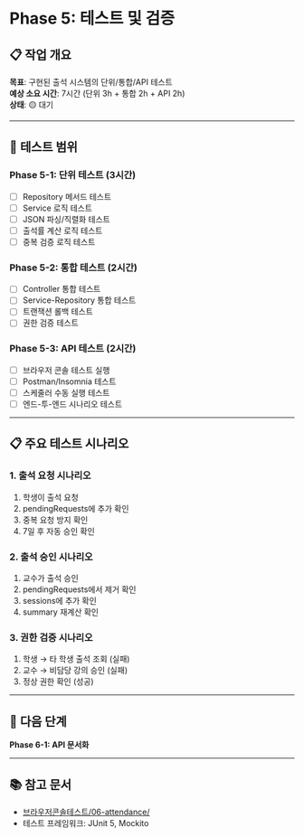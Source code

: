 # Phase 5: 테스트 및 검증

## 📋 작업 개요

**목표**: 구현된 출석 시스템의 단위/통합/API 테스트  
**예상 소요 시간**: 7시간 (단위 3h + 통합 2h + API 2h)  
**상태**: 🟡 대기

---

## 🎯 테스트 범위

### Phase 5-1: 단위 테스트 (3시간)
- [ ] Repository 메서드 테스트
- [ ] Service 로직 테스트
- [ ] JSON 파싱/직렬화 테스트
- [ ] 출석률 계산 로직 테스트
- [ ] 중복 검증 로직 테스트

### Phase 5-2: 통합 테스트 (2시간)
- [ ] Controller 통합 테스트
- [ ] Service-Repository 통합 테스트
- [ ] 트랜잭션 롤백 테스트
- [ ] 권한 검증 테스트

### Phase 5-3: API 테스트 (2시간)
- [ ] 브라우저 콘솔 테스트 실행
- [ ] Postman/Insomnia 테스트
- [ ] 스케줄러 수동 실행 테스트
- [ ] 엔드-투-엔드 시나리오 테스트

---

## 📋 주요 테스트 시나리오

### 1. 출석 요청 시나리오
1. 학생이 출석 요청
2. pendingRequests에 추가 확인
3. 중복 요청 방지 확인
4. 7일 후 자동 승인 확인

### 2. 출석 승인 시나리오
1. 교수가 출석 승인
2. pendingRequests에서 제거 확인
3. sessions에 추가 확인
4. summary 재계산 확인

### 3. 권한 검증 시나리오
1. 학생 → 타 학생 출석 조회 (실패)
2. 교수 → 비담당 강의 승인 (실패)
3. 정상 권한 확인 (성공)

---

## 🎯 다음 단계

**Phase 6-1: API 문서화**

---

## 📚 참고 문서

- [브라우저콘솔테스트/06-attendance/](../../../브라우저콘솔테스트/06-attendance/)
- 테스트 프레임워크: JUnit 5, Mockito
